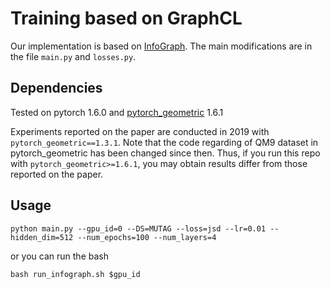 # Training based on GraphCL

Our implementation is based on [InfoGraph](https://github.com/sunfanyunn/InfoGraph). The main modifications are in the file `main.py` and `losses.py`.

## Dependencies

Tested on pytorch 1.6.0 and [pytorch\_geometric](https://github.com/rusty1s/pytorch_geometric) 1.6.1

Experiments reported on the paper are conducted in 2019 with `pytorch_geometric==1.3.1`.
Note that the code regarding of QM9 dataset in pytorch\_geometric has been changed since then. Thus, if you run this repo with `pytorch_geometric>=1.6.1`, you may obtain results differ from those reported on the paper.

## Usage

```shell
python main.py --gpu_id=0 --DS=MUTAG --loss=jsd --lr=0.01 --hidden_dim=512 --num_epochs=100 --num_layers=4
```

or you can run the bash

```shell
bash run_infograph.sh $gpu_id
```
